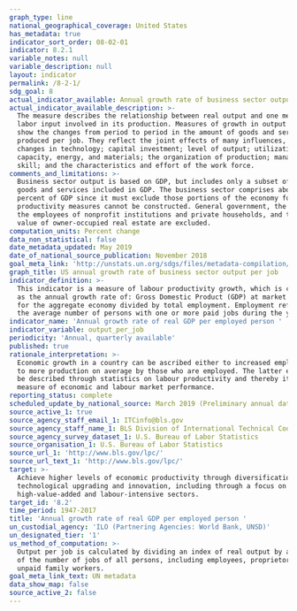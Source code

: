 ```yaml
---
graph_type: line
national_geographical_coverage: United States
has_metadata: true
indicator_sort_order: 08-02-01
indicator: 8.2.1
variable_notes: null
variable_description: null
layout: indicator
permalink: /8-2-1/
sdg_goal: 8
actual_indicator_available: Annual growth rate of business sector output per job
actual_indicator_available_description: >-
  The measure describes the relationship between real output and one measure of
  labor input involved in its production. Measures of growth in output per job
  show the changes from period to period in the amount of goods and services
  produced per job. They reflect the joint effects of many influences, including
  changes in technology; capital investment; level of output; utilization of
  capacity, energy, and materials; the organization of production; managerial
  skill; and the characteristics and effort of the work force.
comments_and_limitations: >-
  Business sector output is based on GDP, but includes only a subset of the
  goods and services included in GDP. The business sector comprises about 75
  percent of GDP since it must exclude those portions of the economy for which
  productivity measures cannot be constructed. General government, the output of
  the employees of nonprofit institutions and private households, and the rental
  value of owner-occupied real estate are excluded.
computation_units: Percent change
data_non_statistical: false
date_metadata_updated: May 2019
date_of_national_source_publication: November 2018
goal_meta_link: 'http://unstats.un.org/sdgs/files/metadata-compilation/Metadata-Goal-8.pdf'
graph_title: US annual growth rate of business sector output per job
indicator_definition: >-
  This indicator is a measure of labour productivity growth, which is computed
  as the annual growth rate of: Gross Domestic Product (GDP) at market prices
  for the aggregate economy divided by total employment. Employment refers to
  the average number of persons with one or more paid jobs during the year.
indicator_name: 'Annual growth rate of real GDP per employed person '
indicator_variable: output_per_job
periodicity: 'Annual, quarterly available'
published: true
rationale_interpretation: >-
  Economic growth in a country can be ascribed either to increased employment or
  to more production on average by those who are employed. The latter effect can
  be described through statistics on labour productivity and thereby it is a key
  measure of economic and labour market performance. 
reporting_status: complete
scheduled_update_by_national_source: March 2019 (Preliminary annual data published February 2019)
source_active_1: true
source_agency_staff_email_1: ITCinfo@bls.gov
source_agency_staff_name_1: BLS Division of International Technical Cooperation staff
source_agency_survey_dataset_1: U.S. Bureau of Labor Statistics
source_organisation_1: U.S. Bureau of Labor Statistics
source_url_1: 'http://www.bls.gov/lpc/'
source_url_text_1: 'http://www.bls.gov/lpc/'
target: >-
  Achieve higher levels of economic productivity through diversification,
  technological upgrading and innovation, including through a focus on
  high-value-added and labour-intensive sectors.
target_id: '8.2'
time_period: 1947-2017
title: 'Annual growth rate of real GDP per employed person '
un_custodial_agency: 'ILO (Partnering Agencies: World Bank, UNSD)'
un_designated_tier: '1'
us_method_of_computation: >-
  Output per job is calculated by dividing an index of real output by an index
  of the number of jobs of all persons, including employees, proprietors, and
  unpaid family workers.
goal_meta_link_text: UN metadata
data_show_map: false
source_active_2: false
---
```

